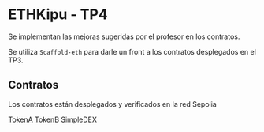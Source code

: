 # ETHKipu - TP4

Se implementan las mejoras sugeridas por el profesor en los contratos.

Se utiliza `Scaffold-eth` para darle un front a los contratos desplegados en el TP3.

## Contratos
Los contratos están desplegados y verificados en la red Sepolia

[TokenA]("https://sepolia.etherscan.io/address/0x30f4df1b4d44585Fcdce648f6464B583E40ed718#code")
[TokenB]("https://sepolia.etherscan.io/address/0x36330df8b6581988dD60c6bd82150fD556D6915E#code")
[SimpleDEX]("https://sepolia.etherscan.io/address/0x29C23fBcde0adD4A3dd97B8132A4FEa2d15A61aE#code")
